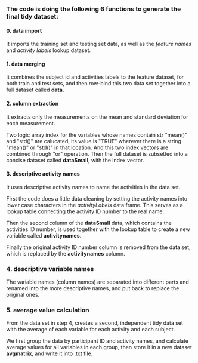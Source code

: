 ### The code is doing the following 6 functions to generate the final tidy dataset:

#### 0. data import

It imports the training set and testing set data, as well as the *feature names* and *activity labels* lookup dataset.


#### 1. data merging

It combines the subject id and activities labels to the feature dataset, for both train and test sets, and then row-bind this two data set together into a full dataset called **data**.


#### 2. column extraction

It extracts only the measurements on the mean and standard deviation for each measurement. 

Two logic array index for the variables whose names contain str "mean()" and "std()" are calucated, its value is "TRUE" wherever there is a string "mean()" or "std()" in that location. And this two index vectors are combined through "or" operation.
Then the full dataset is subsetted into a concise dataset called **dataSmall**, with the index vector.


#### 3. descriptive activity names

It uses descriptive activity names to name the activities in the data set.

First the code does a little data cleaning by setting the activity names into lower case characters in the *activityLabels* data frame. This serves as a lookup table connecting the activity ID number to the real name.

Then the second column of the **dataSmall** data, which contains the activities ID number, is used together with the lookup table to create a new variable called **activitynames**. 

Finally the original activity ID number column is removed from the data set, which is replaced by the **activitynames** column. 


### 4. descriptive variable names

The variable names (column names) are separated into different parts and renamed into the more descriptive names, and put back to replace the original ones.


### 5. average value calculation

From the data set in step 4, creates a second, independent tidy data set with the average of each variable for each activity and each subject.

We first group the data by participant ID and activity names, and calculate average values for all variables in each group, then store it in a new dataset **avgmatrix**, and write it into .txt file.










